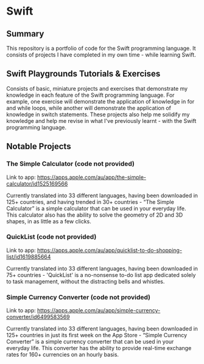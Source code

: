 # Swift
## Summary
This repository is a portfolio of code for the Swift programming language. It consists of projects I have completed in my own time - while learning Swift.

## Swift Playgrounds Tutorials & Exercises
Consists of basic, miniature projects and exercises that demonstrate my knowledge in each feature of the Swift programming language. For example, one exercise will demonstrate the application of knowledge in for and while loops, while another will demonstrate the application of knowledge in switch statements. These projects also help me solidify my knowledge and help me revise in what I've previously learnt - with the Swift programming language.

## Notable Projects
### The Simple Calculator (code not provided)
Link to app: https://apps.apple.com/au/app/the-simple-calculator/id1525169566

Currently translated into 33 different languages, having been downloaded in 125+ countries, and having trended in 30+ countries - “The Simple Calculator” is a simple calculator that can be used in your everyday life. This calculator also has the ability to solve the geometry of 2D and 3D shapes, in as little as a few clicks.

### QuickList (code not provided)
Link to app: https://apps.apple.com/au/app/quicklist-to-do-shopping-list/id1619885664

Currently translated into 33 different languages, having been downloaded in 75+ countries - 'QuickList' is a no-nonsense to-do list app dedicated solely to task management, without the distracting bells and whistles.

### Simple Currency Converter (code not provided)
Link to app: https://apps.apple.com/au/app/simple-currency-converter/id6499583569

Currently translated into 33 different languages, having been downloaded in 125+ countries in just its first week on the App Store - “Simple Currency Converter” is a simple currency converter that can be used in your everyday life. This converter has the ability to provide real-time exchange rates for 160+ currencies on an hourly basis.
